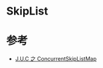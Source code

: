 # SkipList



# 参考

- [J.U.C 之 ConcurrentSkipListMap](https://juejin.im/post/5d9beab85188251d805f3f6c)